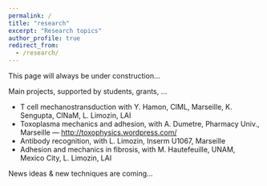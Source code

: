 ```yaml
---
permalink: /
title: "research"
excerpt: "Research topics"
author_profile: true
redirect_from: 
  - /research/
---
```


This page will always be under construction…

Main projects, supported by students, grants, …

  - T cell mechanostransduction with Y. Hamon, CIML, Marseille, K. Sengupta, CINaM, L. Limozin, LAI
  - Toxoplasma mechanics and adhesion, with A. Dumetre, Pharmacy Univ., Marseille — http://toxophysics.wordpress.com/
  - Antibody recognition, with L. Limozin, Inserm U1067, Marseille
  - Adhesion and mechanics in fibrosis, with M. Hautefeuille, UNAM, Mexico City, L. Limozin, LAI

News ideas & new techniques are coming…